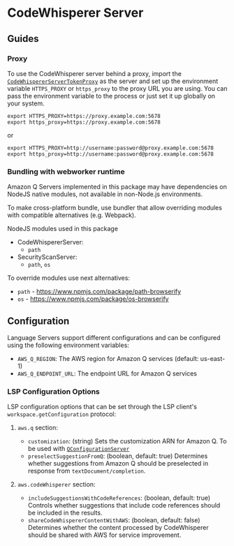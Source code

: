 # CodeWhisperer Server

## Guides

### Proxy
To use the CodeWhisperer server behind a proxy, import the [`CodeWhispererServerTokenProxy`](./src/language-server/proxy-server.ts) as the server and set up the environment variable `HTTPS_PROXY` or `https_proxy` to the proxy URL you are using.
You can pass the environment variable to the process or just set it up globally on your system.

```
export HTTPS_PROXY=https://proxy.example.com:5678
export https_proxy=https://proxy.example.com:5678
```

or

```
export HTTPS_PROXY=http://username:password@proxy.example.com:5678
export https_proxy=http://username:password@proxy.example.com:5678
```

### Bundling with webworker runtime
Amazon Q Servers implemented in this package may have dependencies on NodeJS native modules, not available in non-Node.js environments.

To make cross-platform bundle, use bundler that allow overriding modules with compatible alternatives (e.g. Webpack).

NodeJS modules used in this package

- CodeWhispererServer:
  - `path`
- SecurityScanServer:
  - `path`, `os`

To override modules use next alternatives:
- `path` - https://www.npmjs.com/package/path-browserify
- `os` - https://www.npmjs.com/package/os-browserify

## Configuration

Language Servers support different configurations and can be configured using the following environment variables:

- `AWS_Q_REGION`: The AWS region for Amazon Q services (default: us-east-1)
- `AWS_Q_ENDPOINT_URL`: The endpoint URL for Amazon Q services

### LSP Configuration Options

LSP configuration options that can be set through the LSP client's `workspace.getConfiguration` protocol:

1. `aws.q` section:
   - `customization`: (string) Sets the customization ARN for Amazon Q. To be used with [`QConfigurationServer`](../language-server/configuration/qConfigurationServer.ts)
   - `preselectSuggestionFromQ`: (boolean, default: true) Determines whether suggestions from Amazon Q should be preselected in response from `textDocument/completion`.

2. `aws.codeWhisperer` section:
   - `includeSuggestionsWithCodeReferences`: (boolean, default: true) Controls whether suggestions that include code references should be included in the results.
   - `shareCodeWhispererContentWithAWS`: (boolean, default: false) Determines whether the content processed by CodeWhisperer should be shared with AWS for service improvement.